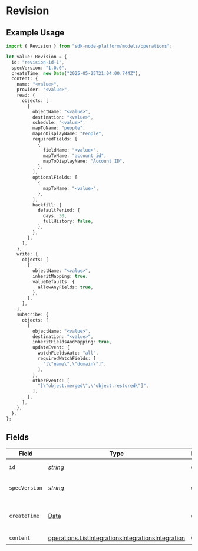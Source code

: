 # Revision

## Example Usage

```typescript
import { Revision } from "sdk-node-platform/models/operations";

let value: Revision = {
  id: "revision-id-1",
  specVersion: "1.0.0",
  createTime: new Date("2025-05-25T21:04:00.744Z"),
  content: {
    name: "<value>",
    provider: "<value>",
    read: {
      objects: [
        {
          objectName: "<value>",
          destination: "<value>",
          schedule: "<value>",
          mapToName: "people",
          mapToDisplayName: "People",
          requiredFields: [
            {
              fieldName: "<value>",
              mapToName: "account_id",
              mapToDisplayName: "Account ID",
            },
          ],
          optionalFields: [
            {
              mapToName: "<value>",
            },
          ],
          backfill: {
            defaultPeriod: {
              days: 30,
              fullHistory: false,
            },
          },
        },
      ],
    },
    write: {
      objects: [
        {
          objectName: "<value>",
          inheritMapping: true,
          valueDefaults: {
            allowAnyFields: true,
          },
        },
      ],
    },
    subscribe: {
      objects: [
        {
          objectName: "<value>",
          destination: "<value>",
          inheritFieldsAndMapping: true,
          updateEvent: {
            watchFieldsAuto: "all",
            requiredWatchFields: [
              "[\"name\",\"domain\"]",
            ],
          },
          otherEvents: [
            "[\"object.merged\",\"object.restored\"]",
          ],
        },
      ],
    },
  },
};
```

## Fields

| Field                                                                                                                    | Type                                                                                                                     | Required                                                                                                                 | Description                                                                                                              | Example                                                                                                                  |
| ------------------------------------------------------------------------------------------------------------------------ | ------------------------------------------------------------------------------------------------------------------------ | ------------------------------------------------------------------------------------------------------------------------ | ------------------------------------------------------------------------------------------------------------------------ | ------------------------------------------------------------------------------------------------------------------------ |
| `id`                                                                                                                     | *string*                                                                                                                 | :heavy_check_mark:                                                                                                       | The revision ID.                                                                                                         | revision-id-1                                                                                                            |
| `specVersion`                                                                                                            | *string*                                                                                                                 | :heavy_check_mark:                                                                                                       | The spec version string.                                                                                                 | 1.0.0                                                                                                                    |
| `createTime`                                                                                                             | [Date](https://developer.mozilla.org/en-US/docs/Web/JavaScript/Reference/Global_Objects/Date)                            | :heavy_check_mark:                                                                                                       | The time the revision was created.                                                                                       |                                                                                                                          |
| `content`                                                                                                                | [operations.ListIntegrationsIntegrationsIntegration](../../models/operations/listintegrationsintegrationsintegration.md) | :heavy_check_mark:                                                                                                       | N/A                                                                                                                      |                                                                                                                          |